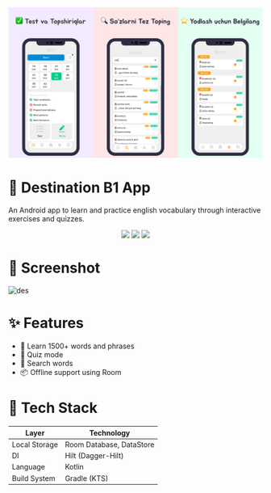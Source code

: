 ![image alt](https://github.com/Kabirxoja/Destination/blob/1895c6a19f8c52a8b36158c82997234208e97e4f/banner.png)


# 📱 Destination B1 App

An Android app to learn and practice english vocabulary through interactive exercises and quizzes.

<p align="center">
  <img src="https://img.shields.io/badge/MVVM-pattern-blue?style=flat-square" />
  <img src="https://img.shields.io/badge/Room-DB-yellow?style=flat-square" />
  <img src="https://img.shields.io/badge/Hilt-DI-red?style=flat-square" />
</p>

# 📸 Screenshot
<img width="2292" height="1396" alt="des" src="https://github.com/user-attachments/assets/dafb0fab-f17d-4f67-9df6-455fd59714ed" />

# ✨ Features
- 🧠 Learn 1500+ words and phrases
- 📝 Quiz mode 
- 🔎 Search words
- 📦 Offline support using Room

# 🔧 Tech Stack

| Layer          | Technology                         |
|----------------|-------------------------------------|
| Local Storage  | Room Database, DataStore            |
| DI             | Hilt (Dagger-Hilt)                  |
| Language       | Kotlin                              |
| Build System   | Gradle (KTS)                        |
